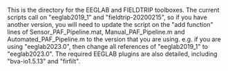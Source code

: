 This is the directory for the EEGLAB and FIELDTRIP toolboxes. The current scripts call on "eeglab2019_1" and "fieldtrip-20200215", so if you have another version, you will need to update the script on the "add function" lines of Sensor_PAF_Pipeline.mat, Manual_PAF_Pipeline.m and Automated_PAF_Pipeline.m to the version that you are using. e.g. if you are using "eeglab2023.0", then change all references of "eeglab2019_1" to "eeglab2023.0". The required EEGLAB plugins are also detailed, including "bva-io1.5.13" and "firfilt".
